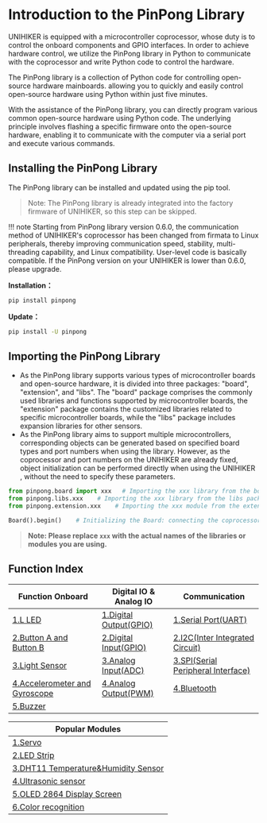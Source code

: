 # Introduction to the PinPong Library
UNIHIKER is equipped with a microcontroller coprocessor, whose duty is to control the onboard components and GPIO interfaces. In order to achieve hardware control, we utilize the PinPong library in Python to communicate with the coprocessor and write Python code to control the hardware.

The PinPong library is a collection of Python code for controlling open-source hardware mainboards. allowing you to quickly and easily control open-source hardware using Python within just five minutes.

With the assistance of the PinPong library, you can directly program various common open-source hardware using Python code. The underlying principle involves flashing a specific firmware onto the open-source hardware, enabling it to communicate with the computer via a serial port and execute various commands.


## Installing the PinPong Library

The PinPong library can be installed and updated using the pip tool.

> Note: The PinPong library is already integrated into the factory firmware of UNIHIKER, so this step can be skipped. 

!!! note
    Starting from PinPong library version 0.6.0, the communication method of UNIHIKER's coprocessor has been changed from firmata to Linux peripherals, thereby improving communication speed, stability, multi-threading capability, and Linux compatibility. User-level code is basically compatible. If the PinPong version on your UNIHIKER is lower than 0.6.0, please upgrade.

**Installation：**

```bash
pip install pinpong
```

**Update：**

```bash
pip install -U pinpong
```

## Importing the PinPong Library
- As the PinPong library supports various types of microcontroller boards and open-source hardware, it is divided into three packages: "board", "extension", and "libs". The "board" package comprises the commonly used libraries and functions supported by microcontroller boards, the "extension" package contains the customized libraries related to specific microcontroller boards, while the "libs" package includes expansion libraries for other sensors.
- As the PinPong library aims to support multiple microcontrollers, corresponding objects can be generated based on specified board types and port numbers when using the library. However, as the coprocessor and port numbers on the UNIHIKER are already fixed, object initialization can be performed directly when using the UNIHIKER , without the need to specify these parameters.

```python
from pinpong.board import xxx   # Importing the xxx library from the board package
from pinpong.libs.xxx    # Importing the xxx library from the libs package
from pinpong.extension.xxx    # Importing the xxx module from the extension package

Board().begin()    # Initializing the Board: connecting the coprocessor and checking firmware. If the firmware is empty or the version is incorrect, automatic burning will be performed.

```

> **Note: Please replace `xxx` with the actual names of the libraries or modules you are using.**


## Function Index

| Function Onboard | Digital IO & Analog IO | Communication |
| --- | --- | --- |
| [1.L LED](FunctionOnboard/1_L_LED_.md) | [1.Digital Output(GPIO)](DigitalIOAndAnlogIO/1_Digital_Output_GPIO_.md) | [1.Serial Port(UART)](Communication/1_Serial_Port_UART_.md) |
| [2.Button A and Button B](FunctionOnboard/2_Button_A_and_Button_B.md) | [2.Digital Input(GPIO)](DigitalIOAndAnlogIO/2_Digital_Input_GPIO_.md) | [2.I2C(Inter Integrated Circuit)](Communication/2_I2C_Inter_Integrated_Circuit_.md) |
| [3.Light Sensor](FunctionOnboard/3_Light_Sensor.md) | [3.Analog Input(ADC)](DigitalIOAndAnlogIO/3_Analog_Input_ADC_.md) | [3.SPI(Serial Peripheral Interface)](Communication/3_SPI_Serial_Peripheral_Interface_.md) |
| [4.Accelerometer and Gyroscope](FunctionOnboard/4_Accelerometer_and_Gyroscope.md) | [4.Analog Output(PWM)](DigitalIOAndAnlogIO/4_Analog_Output_PWM_.md) | [4.Bluetooth](Communication/4_Bluetooth.md) |
| [5.Buzzer](FunctionOnboard/5_Buzzer.md) | | |

| Popular Modules |
| --- |
| [1.Servo](PopularModules/3_Servo.md) |
| [2.LED Strip](PopularModules/4_LED_Strip.md) |
| [3.DHT11 Temperature&Humidity Sensor](PopularModules/1_DHT11_Temperature_Humidity_Sensor.md) |
| [4.Ultrasonic sensor](PopularModules/2_Ultrasonic_sensor.md) |
| [5.OLED 2864 Display Screen](PopularModules/5_OLED_2864_Display_Screen.md) |
| [6.Color recognition](PopularModules/6_Color_recognition.md) |
